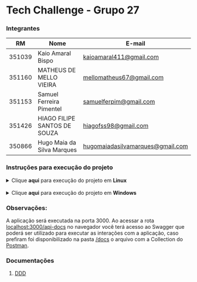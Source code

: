 # Tech Challenge - Grupo 27

### Integrantes

| RM     | Nome                         | E-mail                           |
| ------ | ---------------------------- | -------------------------------- |
| 351039 | Kaio Amaral Bispo            | kaioamaral411@gmail.com          |
| 351160 | MATHEUS DE MELLO VIEIRA      | mellomatheus67@gmail.com         |
| 351153 | Samuel Ferreira Pimentel     | samuelferpim@gmail.com           |
| 351426 | HIAGO FILIPE SANTOS DE SOUZA | hiagofss98@gmail.com             |
| 350866 | Hugo Maia da Silva Marques   | hugomaiadasilvamarques@gmail.com |

### Instruções para execução do projeto

<details>
<summary>Clique <b>aqui</b> para execução do projeto em <b>Linux</b></summary>

#### Pré-requisitos:

1. Docker instalado e sendo executado no ambiente
2. Perfil administrador no ambiente

#### Passos:
1. Faça um Clone do [repositório](https://github.com/hiagofss/fiap-tech-challenge-01).
2. Entre na pasta do projeto.
3. Abra o terminal e execute o comando a seguir como <b>administrador</b>

```bash
sh start_linux.sh
```
4. Após a aplicação inicializar, se desejar realizar um teste de carga, execute o comando abaixo:

 ```bash
sh scripts/load_generator.sh
```
5. Ao ser solicitado, passe como parâmetro a URL interna do Minikube (e não a de túnel) que está exposta com a porta 30001, visto que o teste rodará internamente no cluster
6. Digite o número de pods de stress test que serão criados para gerar carga na aplicação

</details>
<br/>
<details>
<summary>Clique <b>aqui</b> para execução do projeto em <b>Windows</b></summary>

#### Pré-requisitos:

1. Docker instalado e sendo executado no ambiente
2. Perfil administrador no ambiente 

#### Passos:
1. Faça um clone do [repositório](https://github.com/hiagofss/fiap-tech-challenge-01).
2. Entre na pasta do projeto.
3. Abra o terminal e execute o comando a seguir como <b>administrador</b>

```powershell
.\start_windows.ps1
```

4. Após a aplicação inicializar, se desejar realizar um teste de carga, execute o comando abaixo:

 ```powershell
.\scripts\load_generator.ps1
```
5. Ao ser solicitado, passe como parâmetro a URL interna do Minikube (e não a de túnel) que está exposta com a porta 30001, visto que o teste rodará internamente no cluster
6. Digite o número de pods de stress test que serão criados para gerar carga na aplicação
</details>



### Observações:
A aplicação será executada na porta 3000.
Ao acessar a rota [localhost:3000/api-docs](localhost:3000/api-docs) no navegador você terá acesso ao Swagger que poderá ser utilizado para executar as interações com a aplicação, caso prefiram foi disponibilizado na pasta [/docs](https://github.com/hiagofss/fiap-tech-challenge-01/tree/main/docs) o arquivo com a Collection do [Postman](https://github.com/hiagofss/fiap-tech-challenge-01/blob/main/docs/Fiap_TechChallenge_G27.postman_collection.json).

### Documentações

1. [DDD](wiki/DDD)
